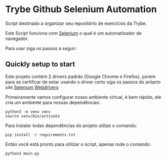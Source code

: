 # Trybe Github Selenium Automation
Script destinado a organizar seu repositório de exercícios da Trybe.

Este Script funciona com [Selenium](https://www.selenium.dev/) o qual é um automatizador de navegador.

Para usar siga os passos a seguir:


## Quickly setup to start
Este projeto contém 2 drivers padrão (Google Chrome e Firefox), porém para se certificar de estar usando o driver certo siga os passos do próprio site [Selenium Webdrivers](https://www.selenium.dev/documentation/webdriver/getting_started/install_drivers/)

Primeiramente vamos configurar nosso ambiente virtual, é bem rápido, ele cria um ambiente para nossas dependências:
````
python3 -m venv venv
source venv/bin/activate
````

Para instalar todas dependências do projeto utilize o comando:
````
pip install -r requirements.txt
````

Então você está pronto para utilizar o script, apenas rode o comando:
````
python3 main.py
````
